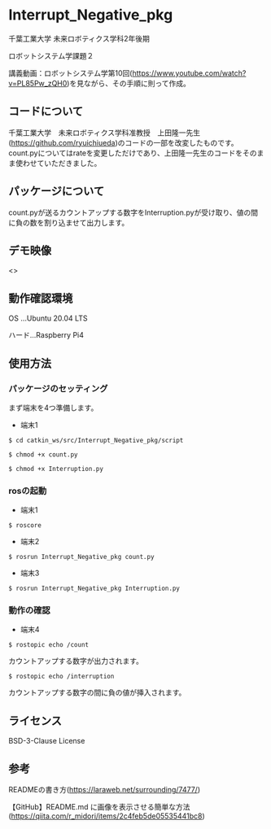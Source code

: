 # Interrupt_Negative_pkg
千葉工業大学
未来ロボティクス学科2年後期
 
ロボットシステム学課題２
 
講義動画：ロボットシステム学第10回(<https://www.youtube.com/watch?v=PL85Pw_zQH0>)を見ながら、その手順に則って作成。
 
## コードについて
千葉工業大学　未来ロボティクス学科准教授　上田隆一先生(<https://github.com/ryuichiueda>)のコードの一部を改変したものです。count.pyについてはrateを変更しただけであり、上田隆一先生のコードをそのまま使わせていただきました。

## パッケージについて
count.pyが送るカウントアップする数字をInterruption.pyが受け取り、値の間に負の数を割り込ませて出力します。

## デモ映像
<>

## 動作確認環境
OS ...Ubuntu 20.04 LTS
 
ハード...Raspberry Pi4

## 使用方法

### パッケージのセッティング
 
 まず端末を4つ準備します。
  
  * 端末1
 
```$ cd catkin_ws/src/Interrupt_Negative_pkg/script```
  
```$ chmod +x count.py```
   
```$ chmod +x Interruption.py```
    
### rosの起動
* 端末1
    
```$ roscore```
 
* 端末2
 
```$ rosrun Interrupt_Negative_pkg count.py```
 
* 端末3
 
```$ rosrun Interrupt_Negative_pkg Interruption.py```
 
### 動作の確認
* 端末4
 
```$ rostopic echo /count```
 
カウントアップする数字が出力されます。
 
```$ rostopic echo /interruption```
 
カウントアップする数字の間に負の値が挿入されます。
 
## ライセンス
 BSD-3-Clause License

## 参考
READMEの書き方(<https://laraweb.net/surrounding/7477/>)
 
 【GitHub】README.md に画像を表示させる簡単な方法(<https://qiita.com/r_midori/items/2c4feb5de05535441bc8>)
